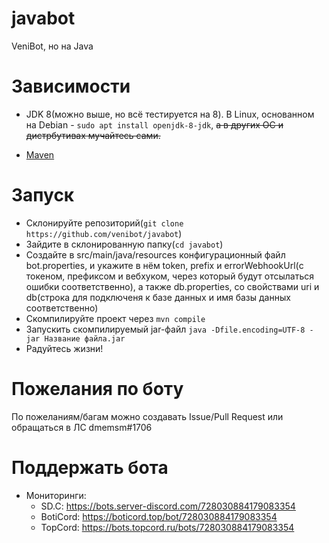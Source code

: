 # javabot
VeniBot, но на Java

# Зависимости
 - JDK 8(можно выше, но всё тестируется на 8). В Linux, основанном на Debian - ```sudo apt install openjdk-8-jdk```, ~~а в других ОС и дистрбутивах мучайтесь сами.~~
 
 - [Maven](https://maven.apache.org)
 
 # Запуск
  - Склонируйте репозиторий(```git clone https://github.com/venibot/javabot```)
  - Зайдите в склонированную папку(```cd javabot```)
  - Создайте в src/main/java/resources конфигурационный файл bot.properties, и укажите в нём token, prefix и errorWebhookUrl(с токеном, префиксом и вебхуком, через который будут отсылаться ошибки соответственно), а также db.properties, со свойствами uri и db(строка для подключеня к базе данных и имя базы данных соответственно)
  - Скомпилируйте проект через ```mvn compile```
  - Запускить скомпилируемый jar-файл ```java -Dfile.encoding=UTF-8 -jar Название файла.jar```
  - Радуйтесь жизни!
  
# Пожелания по боту
По пожеланиям/багам можно создавать Issue/Pull Request или обращаться в ЛС dmemsm#1706

# Поддержать бота
  - Мониторинги:
    - SD.C: https://bots.server-discord.com/728030884179083354
    - BotiCord: https://boticord.top/bot/728030884179083354
    - TopCord: https://bots.topcord.ru/bots/728030884179083354
